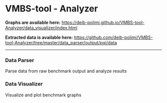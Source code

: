 # VMBS-tool - Analyzer
**Graphs are available here:**
https://deib-polimi.github.io/VMBS-tool-Analyzer/data_visualizer/index.html 

**Extracted data is available here:**
https://github.com/deib-polimi/VMBS-tool-Analyzer/tree/master/data_parser/output/pqi/data

---

### Data Parser
Parse data from raw benchmark output and analyze results

### Data Visualizer
Visualize and plot benchmark graphs